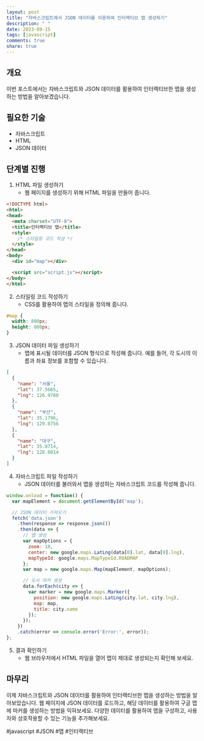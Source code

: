 ```yaml
---
layout: post
title: "자바스크립트에서 JSON 데이터를 이용하여 인터랙티브 맵 생성하기"
description: " "
date: 2023-09-15
tags: [javascript]
comments: true
share: true
---
```


## 개요

이번 포스트에서는 자바스크립트와 JSON 데이터를 활용하여 인터랙티브한 맵을 생성하는 방법을 알아보겠습니다. 

## 필요한 기술

- 자바스크립트
- HTML
- JSON 데이터

## 단계별 진행

1. HTML 파일 생성하기
   - 웹 페이지를 생성하기 위해 HTML 파일을 만들어 줍니다.

```html
<!DOCTYPE html>
<html>
<head>
  <meta charset="UTF-8">
  <title>인터랙티브 맵</title>
  <style>
    /* 스타일링 코드 작성 */
  </style>
</head>
<body>
  <div id="map"></div>

  <script src="script.js"></script>
</body>
</html>
```

2. 스타일링 코드 작성하기
   - CSS를 활용하여 맵의 스타일을 정의해 줍니다.

```css
#map {
  width: 800px;
  height: 600px;
}
```

3. JSON 데이터 파일 생성하기
   - 맵에 표시될 데이터를 JSON 형식으로 작성해 줍니다. 예를 들어, 각 도시의 이름과 좌표 정보를 포함할 수 있습니다.

```json
[
  {
    "name": "서울",
    "lat": 37.5665,
    "lng": 126.9780
  },
  {
    "name": "부산",
    "lat": 35.1796,
    "lng": 129.0756
  },
  {
    "name": "대구",
    "lat": 35.8714,
    "lng": 128.6014
  }
]
```

4. 자바스크립트 파일 작성하기
   - JSON 데이터를 불러와서 맵을 생성하는 자바스크립트 코드를 작성해 줍니다.

```javascript
window.onload = function() {
  var mapElement = document.getElementById('map');

  // JSON 데이터 가져오기
  fetch('data.json')
    .then(response => response.json())
    .then(data => {
      // 맵 생성
      var mapOptions = {
        zoom: 10,
        center: new google.maps.LatLng(data[0].lat, data[0].lng),
        mapTypeId: google.maps.MapTypeId.ROADMAP
      };
      var map = new google.maps.Map(mapElement, mapOptions);

      // 도시 마커 생성
      data.forEach(city => {
        var marker = new google.maps.Marker({
          position: new google.maps.LatLng(city.lat, city.lng),
          map: map,
          title: city.name
        });
      });
    })
    .catch(error => console.error('Error:', error));
};
```

5. 결과 확인하기
   - 웹 브라우저에서 HTML 파일을 열어 맵이 제대로 생성되는지 확인해 보세요.

## 마무리

이제 자바스크립트와 JSON 데이터를 활용하여 인터랙티브한 맵을 생성하는 방법을 알아보았습니다. 웹 페이지에 JSON 데이터를 로드하고, 해당 데이터를 활용하여 구글 맵에 마커를 생성하는 방법을 익혀보세요. 다양한 데이터를 활용하여 맵을 구성하고, 사용자와 상호작용할 수 있는 기능을 추가해보세요.

#javascript #JSON #맵 #인터랙티브